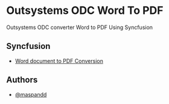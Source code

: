 
# Outsystems ODC Word To PDF

Outsystems ODC converter Word to PDF Using Syncfusion


## Syncfusion

 
 - [Word document to PDF Conversion](https://help.syncfusion.com/file-formats/docio/word-to-pdf)

## Authors

- [@maspandd](https://www.github.com/maspandd)

